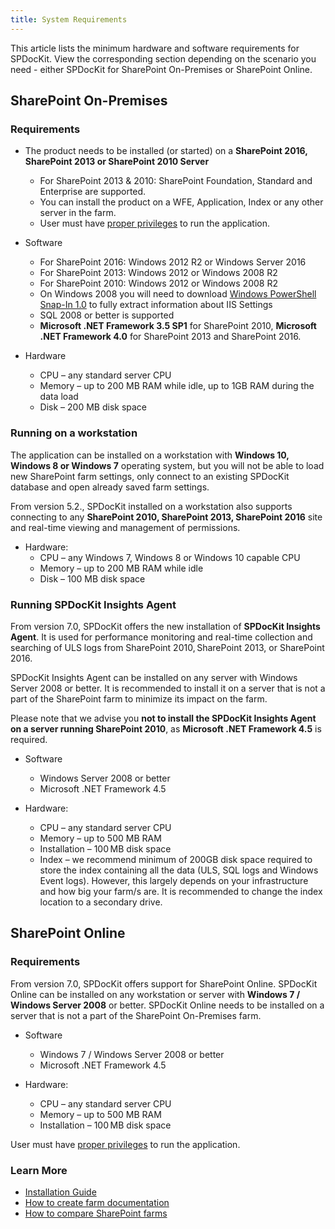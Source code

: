 ```yaml
---
title: System Requirements
---
```

This article lists the minimum hardware and software requirements for SPDocKit. View the corresponding section depending on the scenario you need - either SPDocKit for SharePoint On-Premises or SharePoint Online.

## SharePoint On-Premises


### Requirements

* The product needs to be installed (or started) on a **SharePoint 2016, SharePoint 2013 or SharePoint 2010 Server**
   * For SharePoint 2013 & 2010: SharePoint Foundation, Standard and Enterprise are supported.
   * You can install the product on a WFE, Application, Index or any other server in the farm.
   * User must have [proper privileges](#internal/requirements/sharepoint-on-premises-user-permissions-requirements/) to run the application.

* Software
  * For SharePoint 2016: Windows 2012 R2 or Windows Server 2016
  * For SharePoint 2013: Windows 2012 or Windows 2008 R2
  * For SharePoint 2010: Windows 2012 or Windows 2008 R2
  * On Windows 2008 you will need to download [Windows PowerShell Snap-In 1.0](http://www.iis.net/download/powershell) to fully extract information about IIS Settings
  * SQL 2008 or better is supported
  * __Microsoft .NET Framework 3.5 SP1__ for SharePoint 2010, __Microsoft .NET Framework 4.0__ for SharePoint 2013 and SharePoint 2016.

* Hardware
  * CPU – any standard server CPU
  * Memory – up to 200 MB RAM while idle, up to 1GB RAM during the data load
  * Disk – 200 MB disk space
  
### Running on a workstation

The application can be installed on a workstation with __Windows 10, Windows 8 or Windows 7__ operating system, but you will not be able to load new SharePoint farm settings, only connect to an existing SPDocKit database and open already saved farm settings.

From version 5.2., SPDocKit installed on a workstation also supports connecting to any __SharePoint 2010, SharePoint 2013, SharePoint 2016__ site and real-time viewing and management of permissions. 

* Hardware:
  * CPU – any Windows 7, Windows 8 or Windows 10 capable CPU
  * Memory – up to 200 MB RAM while idle
  * Disk – 100 MB disk space

### Running SPDocKit Insights Agent

From version 7.0, SPDocKit offers the new installation of __SPDocKit Insights Agent__. It is used for performance monitoring and real-time collection and searching of ULS logs from SharePoint 2010, SharePoint 2013, or SharePoint 2016.

SPDocKit Insights Agent can be installed on any server with Windows Server 2008 or better. It is recommended to install it on a server that is not a part of the SharePoint farm to minimize its impact on the farm.

Please note that we advise you __not to install the SPDocKit Insights Agent on a server running SharePoint 2010__, as __Microsoft .NET Framework 4.5__ is required.

* Software
  * Windows Server 2008 or better
  * Microsoft .NET Framework 4.5
  
* Hardware:
  * CPU – any standard server CPU
  * Memory – up to 500 MB RAM
  * Installation – 100 MB disk space
  * Index – we recommend minimum of 200GB disk space required to store the index containing all the data (ULS, SQL logs and Windows Event logs). However, this largely depends on your infrastructure and how big your farm/s are. It is recommended to change the index location to a secondary drive.

## SharePoint Online

### Requirements

From version 7.0, SPDocKit offers support for SharePoint Online. SPDocKit Online can be installed on any workstation or server with __Windows 7 / Windows Server 2008__ or better. SPDocKit Online needs to be installed on a server that is not a part of the SharePoint On-Premises farm.

* Software
  * Windows 7 / Windows Server 2008 or better
  * Microsoft .NET Framework 4.5
  
* Hardware:
  * CPU – any standard server CPU
  * Memory – up to 500 MB RAM
  * Installation – 100 MB disk space 

User must have [proper privileges](#internal/requirements/sharepoint-online-user-permissions-requirements/) to run the application.

### Learn More
* [Installation Guide](#internal/installation/installation-guide)
* [How to create farm documentation](#internal/how-to/farm-documentation/create-farm-documentation)
* [How to compare SharePoint farms](#internal/how-to/compare-wizard/compare-sharepoint-farms)
